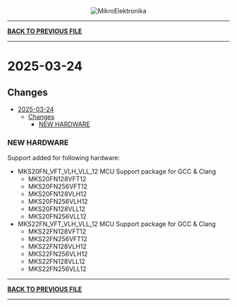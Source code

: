<p align="center">
  <img src="http://www.mikroe.com/img/designs/beta/logo_small.png?raw=true" alt="MikroElektronika"/>
</p>

---

**[BACK TO PREVIOUS FILE](../changelog.md)**

---

# 2025-03-24

## Changes

- [2025-03-24](#2025-03-24)
  - [Changes](#changes)
    - [NEW HARDWARE](#new-hardware)

### NEW HARDWARE

Support added for following hardware:

+ MKS20FN_VFT_VLH_VLL_12 MCU Support package for GCC & Clang
  + MKS20FN128VFT12
  + MKS20FN256VFT12
  + MKS20FN128VLH12
  + MKS20FN256VLH12
  + MKS20FN128VLL12
  + MKS20FN256VLL12
+ MKS22FN_VFT_VLH_VLL_12 MCU Support package for GCC & Clang
  + MKS22FN128VFT12
  + MKS22FN256VFT12
  + MKS22FN128VLH12
  + MKS22FN256VLH12
  + MKS22FN128VLL12
  + MKS22FN256VLL12

---

**[BACK TO PREVIOUS FILE](../changelog.md)**

---
